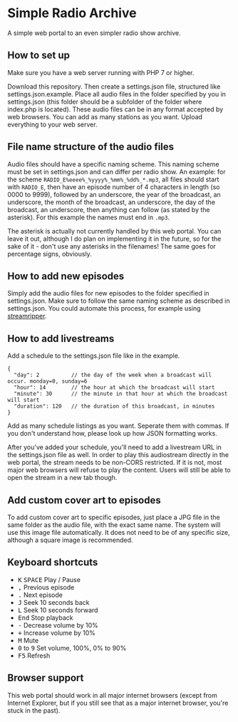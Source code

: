 # Simple Radio Archive

A simple web portal to an even simpler radio show archive.


## How to set up

Make sure you have a web server running with PHP 7 or higher.

Download this repository. Then create a settings.json file, structured like settings.json.example. Place all audio files in the folder specified by you in settings.json (this folder should be a subfolder of the folder where index.php is located). These audio files can be in any format accepted by web browsers. You can add as many stations as you want. Upload everything to your web server.


## File name structure of the audio files

Audio files should have a specific naming scheme. This naming scheme must be set in settings.json and can differ per radio show. An example: for the scheme `RADIO_E%eeee%_%yyyy%_%mm%_%dd%_*.mp3`, all files should start with `RADIO_E`, then have an episode number of 4 characters in length (so 0000 to 9999), followed by an underscore, the year of the broadcast, an underscore, the month of the broadcast, an underscore, the day of the broadcast, an underscore, then anything can follow (as stated by the asterisk). For this example the names must end in `.mp3`.

The asterisk is actually not currently handled by this web portal. You can leave it out, although I do plan on implementing it in the future, so for the sake of it - don't use any asterisks in the filenames! The same goes for percentage signs, obviously.


## How to add new episodes

Simply add the audio files for new episodes to the folder specified in settings.json. Make sure to follow the same naming scheme as described in settings.json. You could automate this process, for example using [streamripper](http://streamripper.sourceforge.net/ "Streamripper is a command line tool that rips internetradio streams").


## How to add livestreams

Add a schedule to the settings.json file like in the example.

```
{
  "day": 2          // the day of the week when a broadcast will occur. monday=0, sunday=6
  "hour": 14        // the hour at which the broadcast will start
  "minute": 30      // the minute in that hour at which the broadcast will start
  "duration": 120   // the duration of this broadcast, in minutes
}
```

Add as many schedule listings as you want. Seperate them with commas. If you don't understand how, please look up how JSON formatting works.

After you've added your schedule, you'll need to add a livestream URL in the settings.json file as well. In order to play this audiostream directly in the web portal, the stream needs to be non-CORS restricted. If it is not, most major web browsers will refuse to play the content. Users will still be able to open the stream in a new tab though.


## Add custom cover art to episodes

To add custom cover art to specific episodes, just place a JPG file in the same folder as the audio file, with the exact same name. The system will use this image file automatically. It does not need to be of any specific size, although a square image is recommended.


## Keyboard shortcuts

- <kbd>K</kbd> <kbd>SPACE</kbd> Play / Pause
- <kbd>,</kbd> Previous episode
- <kbd>.</kbd> Next episode
- <kbd>J</kbd> Seek 10 seconds back
- <kbd>L</kbd> Seek 10 seconds forward
- <kbd>End</kbd> Stop playback
- <kbd>-</kbd> Decrease volume by 10%
- <kbd>+</kbd> Increase volume by 10%
- <kbd>M</kbd> Mute
- <kbd>0</kbd> to <kbd>9</kbd> Set volume, 100%, 0% to 90%
- <kbd>F5</kbd> Refresh


## Browser support

This web portal should work in all major internet browsers (except from Internet Explorer, but if you still see that as a major internet browser, you're stuck in the past).
